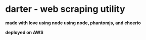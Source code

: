 # darter - web scraping utility

**made with love using node using node, phantomjs, and cheerio**


**deployed on AWS**